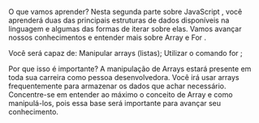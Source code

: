 O que vamos aprender?
Nesta segunda parte sobre JavaScript , você aprenderá duas das principais estruturas de dados disponíveis na linguagem e algumas das formas de iterar sobre elas.
Vamos avançar nossos conhecimentos e entender mais sobre Array e For .

Você será capaz de:
Manipular arrays (listas);
Utilizar o comando for ;

Por que isso é importante?
A manipulação de Arrays estará presente em toda sua carreira como pessoa desenvolvedora. Você irá usar arrays frequentemente para armazenar os dados que achar necessário.
Concentre-se em entender ao máximo o conceito de Array e como manipulá-los, pois essa base será importante para avançar seu conhecimento.